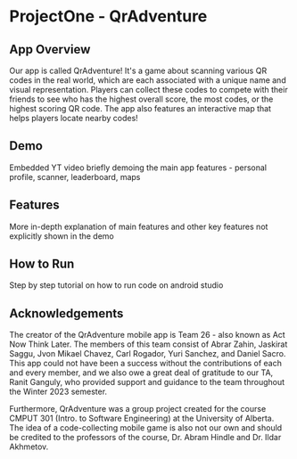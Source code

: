 # ProjectOne - QrAdventure

## App Overview
Our app is called QrAdventure! It's a game about scanning various QR codes in the real world, which are each associated with a unique name and visual representation. Players can collect these codes to compete with their friends to see who has the highest overall score, the most codes, or the highest scoring QR code. The app also features an interactive map that helps players locate nearby codes!

## Demo
Embedded YT video briefly demoing the main app features - personal profile, scanner, leaderboard, maps

## Features
More in-depth explanation of main features and other key features not explicitly shown in the demo

## How to Run
Step by step tutorial on how to run code on android studio

## Acknowledgements
The creator of the QrAdventure mobile app is Team 26 - also known as Act Now Think Later. The members of this team consist of Abrar Zahin, Jaskirat Saggu, Jvon Mikael Chavez, Carl Rogador, Yuri Sanchez, and Daniel Sacro. This app could not have been a success without the contributions of each and every member, and we also owe a great deal of gratitude to our TA, Ranit Ganguly, who provided support and guidance to the team throughout the Winter 2023 semester.

Furthermore, QrAdventure was a group project created for the course CMPUT 301 (Intro. to Software Engineering) at the University of Alberta. The idea of a code-collecting mobile game is also not our own and should be credited to the professors of the course, Dr. Abram Hindle and Dr. Ildar Akhmetov.
